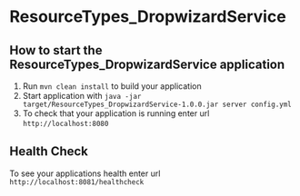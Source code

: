# ResourceTypes_DropwizardService

How to start the ResourceTypes_DropwizardService application
---

1. Run `mvn clean install` to build your application
1. Start application with `java -jar target/ResourceTypes_DropwizardService-1.0.0.jar server config.yml`
1. To check that your application is running enter url `http://localhost:8080`

Health Check
---

To see your applications health enter url `http://localhost:8081/healthcheck`
